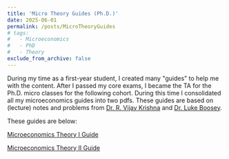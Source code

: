 ```yaml
---
title: 'Micro Theory Guides (Ph.D.)'
date: 2025-06-01
permalink: /posts/MicroTheoryGuides
# tags:
#   - Microeconomics
#   - PhD
#   - Theory
exclude_from_archive: false
---
```


During my time as a first-year student, I created many "guides" to help me with the content. After I passed my core exams, I became the TA for the Ph.D. micro classes for the following cohort. During this time I consolidated all my microeconomics guides into two pdfs. These guides are based on (lecture) notes and problems from <a href="https://rvijaykrishna.weebly.com/" target="_blank">Dr. R. Vijay Krishna</a> and <a href="https://myweb.fsu.edu/lboosey/" target="_blank">Dr. Luke Boosey</a>.

These guides are below:

<a href="https://www.dropbox.com/scl/fi/u5velt7yfgw4gb52sjqwj/Micro-Theory-I-Guide.pdf?rlkey=nu0y206cof75jyknvlpdz773v&st=b11yhmwj&dl=0" target="_blank"> Microeconomics Theory I Guide</a>


<a href="https://www.dropbox.com/scl/fi/j7zeks6uvaf8lsny0v1n2/Micro-Theory-II-Guide.pdf?rlkey=kf7celgmcmu7w4x2o7bv1ews8&st=42gs1vgn&dl=0"> Microeconomics Theory II Guide</a>



